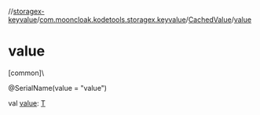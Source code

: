 //[storagex-keyvalue](../../../index.md)/[com.mooncloak.kodetools.storagex.keyvalue](../index.md)/[CachedValue](index.md)/[value](value.md)

# value

[common]\

@SerialName(value = &quot;value&quot;)

val [value](value.md): [T](index.md)
